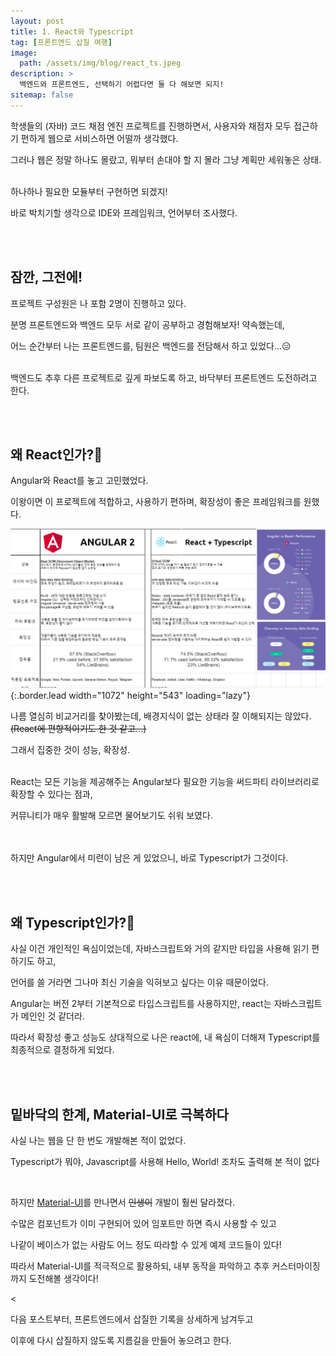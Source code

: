 ```yaml
---
layout: post
title: 1. React와 Typescript
tag: [프론트엔드 삽질 여행]
image: 
  path: /assets/img/blog/react_ts.jpeg
description: >
  백엔드와 프론트엔드, 선택하기 어렵다면 둘 다 해보면 되지!
sitemap: false
---
```



학생들의 (자바) 코드 채점 엔진 프로젝트를 진행하면서, 사용자와 채점자 모두 접근하기 편하게 웹으로 서비스하면 어떨까 생각했다.

그러나 웹은 정말 하나도 몰랐고, 뭐부터 손대야 할 지 몰라 그냥 계획만 세워놓은 상태.

<br>
하나하나 필요한 모듈부터 구현하면 되겠지!

바로 박치기할 생각으로 IDE와 프레임워크, 언어부터 조사했다.

<br><br>


## 잠깐, 그전에!

프로젝트 구성원은 나 포함 2명이 진행하고 있다.

분명 프론트엔드와 백엔드 모두 서로 같이 공부하고 경험해보자! 약속했는데,

어느 순간부터 나는 프론트엔드를, 팀원은 백엔드를 전담해서 하고 있었다...😑

<br>
백엔드도 추후 다른 프로젝트로 깊게 파보도록 하고, 바닥부터 프론트엔드 도전하려고 한다.

<br><br>


## 왜 React인가?👀


Angular와 React를 놓고 고민했었다.

이왕이면 이 프로젝트에 적합하고, 사용하기 편하며, 확장성이 좋은 프레임워크를 원했다.

![React vs Angular](/assets/img/blog/angular_vs_react.PNG){:.border.lead width="1072" height="543" loading="lazy"}


나름 열심히 비교거리를 찾아봤는데, 배경지식이 없는 상태라 잘 이해되지는 않았다. ~~(React에 편향적이기도 한 것 같고...)~~

그래서 집중한 것이 성능, 확장성.

<br>
React는 모든 기능을 제공해주는 Angular보다 필요한 기능을 써드파티 라이브러리로 확장할 수 있다는 점과,

커뮤니티가 매우 활발해 모르면 물어보기도 쉬워 보였다.

<br><br>
하지만 Angular에서 미련이 남은 게 있었으니, 바로 Typescript가 그것이다.

<br><br>


## 왜 Typescript인가?👀

사실 이건 개인적인 욕심이었는데, 자바스크립트와 거의 같지만 타입을 사용해 읽기 편하기도 하고,

언어를 쓸 거라면 그나마 최신 기술을 익혀보고 싶다는 이유 때문이었다.

Angular는 버전 2부터 기본적으로 타입스크립트를 사용하지만, react는 자바스크립트가 메인인 것 같더라.

따라서 확장성 좋고 성능도 상대적으로 나은 react에, 내 욕심이 더해져 Typescript를 최종적으로 결정하게 되었다.

<br><br>


## 밑바닥의 한계, Material-UI로 극복하다

사실 나는 웹을 단 한 번도 개발해본 적이 없었다.

Typescript가 뭐야, Javascript를 사용해 Hello, World! 조차도 출력해 본 적이 없다

<br>

하지만 [Material-UI](https://material-ui.com/)를 만나면서 ~~인생이~~ 개발이 훨씬 달라졌다.

수많은 컴포넌트가 이미 구현되어 있어 임포트만 하면 즉시 사용할 수 있고

나같이 베이스가 없는 사람도 어느 정도 따라할 수 있게 예제 코드들이 있다!


따라서 Material-UI를 적극적으로 활용하되, 내부 동작을 파악하고 추후 커스터마이징까지 도전해볼 생각이다!


<

다음 포스트부터, 프론트엔드에서 삽질한 기록을 상세하게 남겨두고

이후에 다시 삽질하지 않도록 지름길을 만들어 놓으려고 한다.
